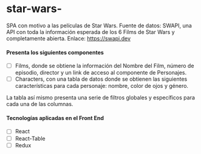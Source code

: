 # star-wars-

SPA con motivo a las películas de Star Wars.
Fuente de datos:
SWAPI, una API con toda la información esperada de los 6 Films de Star Wars y completamente abierta.
Enlace: https://swapi.dev

#### Presenta los siguientes componentes
- [ ] Films, donde se obtiene la información del Nombre del Film, número de episodio, director y un link de acceso al componente de Personajes.
- [ ] Characters, con una tabla de datos donde se obtienen las siguientes características para cada personaje: nombre, color de ojos y género.

La tabla así mismo presenta una serie de filtros globales y específicos para cada una de las columnas.

#### Tecnologías aplicadas en el Front End

- [ ] React
- [ ] React-Table
- [ ] Redux

